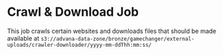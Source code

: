 # Crawl & Download Job

This job crawls certain websites and downloads files that should be made available at `s3://advana-data-zone/bronze/gamechanger/external-uploads/crawler-downloader/yyyy-mm-ddThh:mm:ss/`